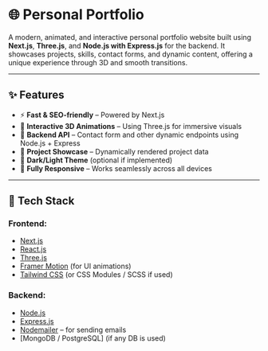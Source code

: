 # 🌐 Personal Portfolio

A modern, animated, and interactive personal portfolio website built using **Next.js**, **Three.js**, and **Node.js with Express.js** for the backend. It showcases projects, skills, contact forms, and dynamic content, offering a unique experience through 3D and smooth transitions.

---

## ✨ Features

- ⚡ **Fast & SEO-friendly** – Powered by Next.js
- 🎨 **Interactive 3D Animations** – Using Three.js for immersive visuals
- 💬 **Backend API** – Contact form and other dynamic endpoints using Node.js + Express
- 💼 **Project Showcase** – Dynamically rendered project data
- 🌙 **Dark/Light Theme** (optional if implemented)
- 📱 **Fully Responsive** – Works seamlessly across all devices

---

## 📂 Tech Stack

### Frontend:
- [Next.js](https://nextjs.org/)
- [React.js](https://reactjs.org/)
- [Three.js](https://threejs.org/)
- [Framer Motion](https://www.framer.com/motion/) (for UI animations)
- [Tailwind CSS](https://tailwindcss.com/) (or CSS Modules / SCSS if used)

### Backend:
- [Node.js](https://nodejs.org/)
- [Express.js](https://expressjs.com/)
- [Nodemailer](https://nodemailer.com/) – for sending emails
- [MongoDB / PostgreSQL] (if any DB is used)




